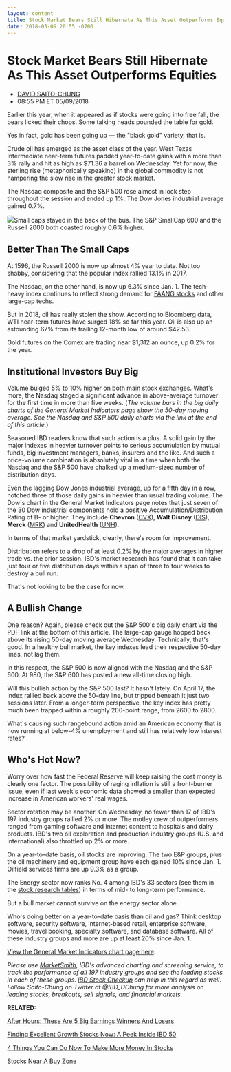 ```yaml
---
layout: content
title: Stock Market Bears Still Hibernate As This Asset Outperforms Equities
date: 2018-05-09 20:55 -0700
---
```



Stock Market Bears Still Hibernate As This Asset Outperforms Equities
======================================================================




* [DAVID SAITO-CHUNG](https://www.investors.com/author/chungd/ "Posts by DAVID SAITO-CHUNG")
* 08:55 PM ET 05/09/2018




Earlier this year, when it appeared as if stocks were going into free fall, the bears licked their chops. Some talking heads pounded the table for gold.




Yes in fact, gold has been going up — the "black gold" variety, that is.


Crude oil has emerged as the asset class of the year. West Texas Intermediate near-term futures padded year-to-date gains with a more than 3% rally and hit as high as $71.36 a barrel on Wednesday. Yet for now, the sterling rise (metaphorically speaking) in the global commodity is not hampering the slow rise in the greater stock market.


The Nasdaq composite and the S&P 500 rose almost in lock step throughout the session and ended up 1%. The Dow Jones industrial average gained 0.7%.


![](https://www.investors.com/wp-content/uploads/2018/05/MP050918-201x300.jpg)Small caps stayed in the back of the bus. The S&P SmallCap 600 and the Russell 2000 both coasted roughly 0.6% higher.


Better Than The Small Caps
--------------------------


At 1596, the Russell 2000 is now up almost 4% year to date. Not too shabby, considering that the popular index rallied 13.1% in 2017.


The Nasdaq, on the other hand, is now up 6.3% since Jan. 1. The tech-heavy index continues to reflect strong demand for [FAANG stocks](https://www.investors.com/news/technology/fang-stocks-news-quotes-facebook-amazon-netflix-google/) and other large-cap techs.


But in 2018, oil has really stolen the show. According to Bloomberg data, WTI near-term futures have surged 18% so far this year. Oil is also up an astounding 67% from its trailing 12-month low of around $42.53.


Gold futures on the Comex are trading near $1,312 an ounce, up 0.2% for the year.


Institutional Investors Buy Big
-------------------------------


Volume bulged 5% to 10% higher on both main stock exchanges. What's more, the Nasdaq staged a significant advance in above-average turnover for the first time in more than five weeks. (*The volume bars in the big daily charts of the General Market Indicators page show the 50-day moving average. See the Nasdaq and S&P 500 daily charts via the link at the end of this article.*)


Seasoned IBD readers know that such action is a plus. A solid gain by the major indexes in heavier turnover points to serious accumulation by mutual funds, big investment managers, banks, insurers and the like. And such a price-volume combination is absolutely vital in a time when both the Nasdaq and the S&P 500 have chalked up a medium-sized number of distribution days.


Even the lagging Dow Jones industrial average, up for a fifth day in a row, notched three of those daily gains in heavier than usual trading volume. The Dow's chart in the General Market Indicators page notes that just seven of the 30 Dow industrial components hold a positive Accumulation/Distribution Rating of B- or higher. They include **Chevron** ([CVX](https://research.investors.com/quote.aspx?symbol=CVX)), **Walt Disney** ([DIS](https://research.investors.com/quote.aspx?symbol=DIS)), **Merck** ([MRK](https://research.investors.com/quote.aspx?symbol=MRK)) and **UnitedHealth** ([UNH](https://research.investors.com/quote.aspx?symbol=UNH)).


In terms of that market yardstick, clearly, there's room for improvement.


Distribution refers to a drop of at least 0.2% by the major averages in higher trade vs. the prior session. IBD's market research has found that it can take just four or five distribution days within a span of three to four weeks to destroy a bull run.


That's not looking to be the case for now.


A Bullish Change
----------------


One reason? Again, please check out the S&P 500's big daily chart via the PDF link at the bottom of this article. The large-cap gauge hopped back above its rising 50-day moving average Wednesday. Technically, that's good. In a healthy bull market, the key indexes lead their respective 50-day lines, not lag them.


In this respect, the S&P 500 is now aligned with the Nasdaq and the S&P 600. At 980, the S&P 600 has posted a new all-time closing high.


Will this bullish action by the S&P 500 last? It hasn't lately. On April 17, the index rallied back above the 50-day line, but tripped beneath it just two sessions later. From a longer-term perspective, the key index has pretty much been trapped within a roughly 200-point range, from 2600 to 2800.


What's causing such rangebound action amid an American economy that is now running at below-4% unemployment and still has relatively low interest rates?


Who's Hot Now?
--------------


Worry over how fast the Federal Reserve will keep raising the cost money is clearly one factor. The possibility of raging inflation is still a front-burner issue, even if last week's economic data showed a smaller than expected increase in American workers' real wages.


Sector rotation may be another. On Wednesday, no fewer than 17 of IBD's 197 industry groups rallied 2% or more. The motley crew of outperformers ranged from gaming software and internet content to hospitals and dairy products. IBD's two oil exploration and production industry groups (U.S. and international) also throttled up 2% or more.


On a year-to-date basis, oil stocks are improving. The two E&P groups, plus the oil machinery and equipment group have each gained 10% since Jan. 1. Oilfield services firms are up 9.3% as a group.


The Energy sector now ranks No. 4 among IBD's 33 sectors (see them in the [stock research tables](https://www.investors.com/data-tables/ibd-smart-nyse-nasdaq-tables-may-08-2018/)) in terms of mid- to long-term performance.


But a bull market cannot survive on the energy sector alone.


Who's doing better on a year-to-date basis than oil and gas? Think desktop software, security software, internet-based retail, enterprise software, movies, travel booking, specialty software, and database software. All of these industry groups and more are up at least 20% since Jan. 1.


[View the General Market Indicators chart page here](https://www.investors.com/wp-content/uploads/2018/05/IBD0905154905GMI.pdf).


*Please use [MarketSmith](https://shop.investors.com/offer/splashresponsive.aspx?id=mssharpen-fixed&src=A012BF), IBD's advanced charting and screening service, to track the performance of all 197 industry groups and see the leading stocks in each of these groups. [IBD Stock Checkup](https://research.investors.com/stock-checkup/) can help in this regard as well. Follow Saito-Chung on Twitter at @IBD\_DChung for more analysis on leading stocks, breakouts, sell signals, and financial markets.*


**RELATED:**


[After Hours: These Are 5 Big Earnings Winners And Losers](https://www.investors.com/market-trend/stock-market-today/stock-market-futures-booking-holdings-solaredge-turtle-beach-earnings-movers/)


[Finding Excellent Growth Stocks Now: A Peek Inside IBD 50](https://research.investors.com/stock-lists/ibd-50/)


[4 Things You Can Do Now To Make More Money In Stocks](https://www.investors.com/how-to-invest/investors-corner/making-money-in-2018-study-your-past-stock-trades-focus-on-true-leaders/)


[Stocks Near A Buy Zone](https://www.investors.com/category/stock-lists/stocks-near-a-buy-zone/)




